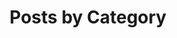 ---
title: "Posts by Category"
permalink: /categories/
layout: categories
author_profile: true
sidebar_name: true
---